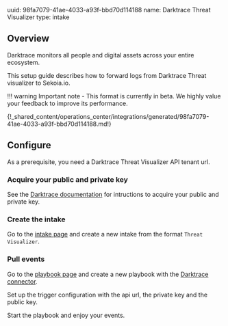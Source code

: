 uuid: 98fa7079-41ae-4033-a93f-bbd70d114188
name: Darktrace Threat Visualizer
type: intake

## Overview

Darktrace monitors all people and digital assets across your entire ecosystem.

This setup guide describes how to forward logs from Darktrace Threat visualizer to Sekoia.io.

!!! warning
    Important note - This format is currently in beta. We highly value your feedback to improve its performance.
    
{!_shared_content/operations_center/integrations/generated/98fa7079-41ae-4033-a93f-bbd70d114188.md!}

## Configure

As a prerequisite, you need a Darktrace Threat Visualizer API tenant url.

### Acquire your public and private key

See the [Darktrace documentation](https://customerportal.darktrace.com/product-guides/main/api-tokens) for intructions to acquire your public and private key.

### Create the intake

Go to the [intake page](https://app.sekoia.io/operations/intakes) and create a new intake from the format `Threat Visualizer`.


### Pull events

Go to the [playbook page](https://app.sekoia.io/operations/playbooks) and create a new playbook with the [Darktrace connector](../../../automate/library/darktrace.md).

Set up the trigger configuration with the api url, the private key and the public key.

Start the playbook and enjoy your events.